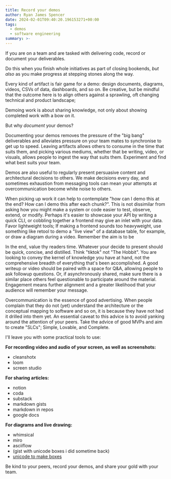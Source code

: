 ```yaml
---
title: Record your demos
author: Ryan James Spencer
date: 2024-02-01T09:40:20.196153271+00:00
tags:
  - demos
  - software engineering
summary: >-
---
```


If you are on a team and are tasked with delivering code, record or document
your deliverables. 

Do this when you finish whole initiatives as part of closing bookends,
*but also* as you make progress at stepping stones along the way.

Every kind of artifact is fair game for a demo: design documents, diagrams, videos, CSVs of
data, dashboards, and so on. Be creative, but be mindful that the outcome here
is to align others against a sprawling, oft changing technical and product landscape;

Demoing work is about sharing knowledge, not
only about showing completed work with a bow on it.

But why *document* your demos?

Documenting your demos removes the pressure of the "big bang" deliverables and
alleviates pressure on your team mates to synchronise to get up to speed.
Leaving artifacts allows others to consume in the time that suits them, and
picking various mediums, whether that be writing, video, or visuals, allows
people to ingest the way that suits them. Experiment and find what best suits
your team.

Demos are also useful to regularly present persuasive content and architectural
decisions to others. We make decisions every day, and sometimes exhaustion from
messaging tools can mean your attempts at overcommunication become white noise
to others. 

When picking up work it can help to contemplate "how can I demo this at the end?
How can I demo this after each chunk?". This is not dissimilar from asking how
you might make a system or code easier to test, observe, extend, or modify.
Perhaps it's easier to showcase your API by writing a quick CLI, or cobbling
together a frontend may give an inlet with your data.  Favor lightweight tools;
If making a frontend sounds too heavyweight, use something like retool to demo a
"live view" of a database table, for example, or draw a diagram during a video.
Remember the aim is to be 

In the end, value thy readers time. Whatever your decide to present should be
quick, concise, and distilled. Think "tiktok" not "The Hobbit". You are looking
to convey the kernel of knowledge you have at hand, not the comprehensive
breadth of everything that's been accomplished. A good writeup or video should
be paired with a space for Q&A, allowing people to ask followup questions. Or,
if asynchronously shared, make sure there is a similar place others feel
questionable to participate around the material. Engagement means further
alignment and a greater likelihood that your audience will remember your
message.

Overcommunication is the essence of good advertising. When people complain that
they do not (yet) understand the architecture or the conceptual mapping to
software and so on, it is because they have not had it drilled into them yet. An
essential caveat to this advice is to avoid yanking around the attention of your
peers. Take the advice of good MVPs and aim to create "SLCs"; Simple, Lovable,
and Complete.

I'll leave you with some practical tools to use:

**For recording video and audio of your screen, as well as screenshots:**
* cleanshotx
* loom
* screen studio

**For sharing articles:**
* notion
* coda
* substack
* markdown gists
* markdown in repos
* google docs

**For diagrams and live drawing:**
* whimsical
* miro
* asciiflow
* (gist with unicode boxes i did sometime back)
* [unicode to make boxes](https://gist.github.com/justanotherdot/b049f9e607543225ac7c383c64b8f2ef)

Be kind to your peers, record your demos, and share your gold with your team.

